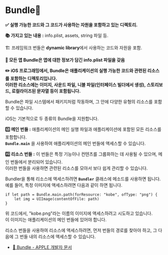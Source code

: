 # Bundle🫡

**✅ 실행 가능한 코드와 그 코드가 사용하는 자원을 포함하고 있는 디렉토리.**</br>

**📚 가지고 있는 내용 :** info.plist, assets, string 파일 등.</br>

🏗️ 프레임워크 번들은 **dynamic library**에서 사용하는 코드와 자원을 포함.</br>

**📱 모든 앱 Bundle은 앱에 대한 정보가 담긴 info.plist 파일을 갖음**</br>

**✏️ iOS 프로그래밍에서, Bundle은 애플리케이션의 실행 가능한 코드와 관련된 리소스를 포함하는 디렉토리입니다.</br>이러한 리소스에는 이미지, 사운드 파일, 니블 파일(인터페이스 빌더에서 생성), 스토리보드, 로컬라이즈된 문자열 등이 포함됩니다.**</br>

Bundle은 파일 시스템에서 패키지처럼 작동하며, 그 안에 다양한 유형의 리소스를 포함할 수 있습니다.</br>

iOS는 기본적으로 두 종류의 Bundle을 지원합니다.</br>

**1️⃣ 메인 번들 :** 애플리케이션의 메인 실행 파일과 애플리케이션에 포함된 모든 리소스를 포함합니다.</br>**`Bundle.main`** 을 사용하여 애플리케이션의 메인 번들에 액세스할 수 있습니다.</br>

**2️⃣ 리소스 번들 :** 이 번들은 특정 기능이나 컨텐츠를 그룹화하는 데 사용될 수 있으며, 메인 번들에서 분리되어 있습니다.</br>이러한 번들을 사용하면 관련된 리소스를 모아서 보다 쉽게 관리할 수 있습니다.</br>

Bundler을 통해 리소스에 액세스하려면 **`Bundler`** 클래스에 메소드를 사용하면 됩니다.</br>예를 들어, 특정 이미지에 액세스하려면 다음과 같이 하면 됩니다.</br>

```swift!
if let path = Bundle.main.path(forResource: "kobe", ofType: "png") {
    let img = UIImage(contentOfFile: path)
}
```

위 코드에서, "kobe.png"라는 이름의 이미지에 액세스하려고 시도하고 있습니다.</br>이 이미지는 애플리케이션의 메인 번들에 있어야 합니다.</br>

리소스 번들을 사용하여 리소스에 액세스하려면, 먼저 번들의 경로를 찾아야 하고, 그 다음에 그 번들 내의 리소스에 액세스할 수 있습니다.</br>

- [🍎 Bundle - APPLE 개발자 문서](https://developer.apple.com/documentation/foundation/bundle)
